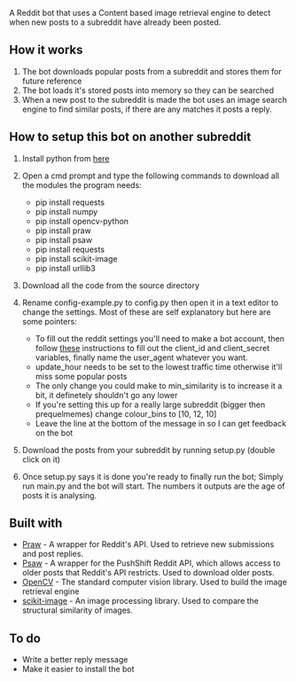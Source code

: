 A Reddit bot that uses a Content based image retrieval engine to detect when new posts to a subreddit have already been posted.

## How it works
1. The bot downloads popular posts from a subreddit and stores them for future reference
2. The bot loads it's stored posts into memory so they can be searched
3. When a new post to the subreddit is made the bot uses an image search engine to find similar posts, if there are any matches it posts a reply. 

## How to setup this bot on another subreddit
1. Install python from [here](https://www.python.org/downloads/)
2. Open a cmd prompt and type the following commands to download all the modules the program needs:
      * pip install requests
      * pip install numpy
      * pip install opencv-python
      * pip install praw
      * pip install psaw
      * pip install requests
      * pip install scikit-image
      * pip install urllib3
3. Download all the code from the source directory
4. Rename config-example.py to config.py then open it in a text editor to change the settings.
   Most of these are self explanatory but here are some pointers:
   
      * To fill out the reddit settings you'll need to make a bot account, then follow [these](http://pythonforengineers.com/build-a-reddit-bot-part-1/) instructions to fill out the client_id and client_secret variables, finally name the user_agent whatever you want.
      * update_hour needs to be set to the lowest traffic time otherwise it'll miss some popular posts
      * The only change you could make to min_similarity is to increase it a bit, it definetely shouldn't go any lower
      * If you're setting this up for a really large subreddit (bigger then prequelmemes) change colour_bins to \[10, 12, 10\]
      * Leave the line at the bottom of the message in so I can get feedback on the bot
5. Download the posts from your subreddit by running setup.py (double click on it)
6. Once setup.py says it is done you're ready to finally run the bot; Simply run main.py and the bot will start. The numbers it outputs are the age of posts it is analysing.
      

## Built with
* [Praw](https://praw.readthedocs.io/en/latest/) - A wrapper for Reddit's API. Used to retrieve new submissions and post replies.
* [Psaw](https://github.com/dmarx/psaw) - A wrapper for the PushShift Reddit API, which allows access to older posts that Reddit's API restricts. Used to download older posts. 
* [OpenCV](https://opencv.org/) - The standard computer vision library. Used to build the image retrieval engine
* [scikit-image](http://scikit-image.org/) - An image processing library. Used to compare the structural similarity of images.

## To do
* Write a better reply message
* Make it easier to install the bot
